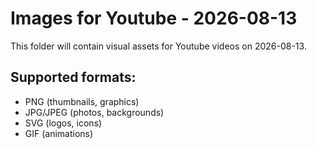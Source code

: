 # Images for Youtube - 2026-08-13

This folder will contain visual assets for Youtube videos on 2026-08-13.

## Supported formats:
- PNG (thumbnails, graphics)
- JPG/JPEG (photos, backgrounds)
- SVG (logos, icons)
- GIF (animations)
